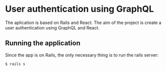 # User authentication using GraphQL

The aplication is based on Rails and React. The aim of the project is create a user authentication using GraphQL and React.

## Running the application

Since the app is on Rails, the only necessary thing is to run the rails server:
```
$ rails s
```
